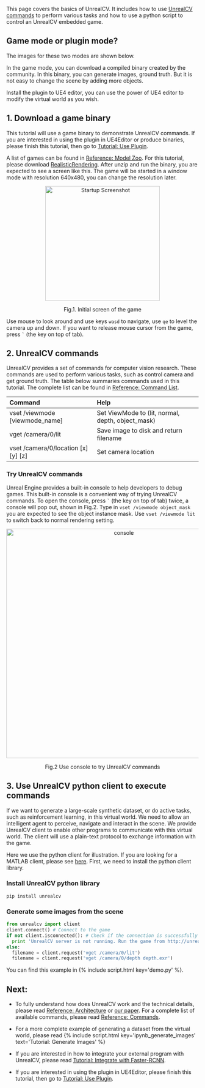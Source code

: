 This page covers the basics of UnrealCV. It includes how to use [UnrealCV commands](/ref/command.md) to perform various tasks and how to use a python script to control an UnrealCV embedded game.

## Game mode or plugin mode?

The images for these two modes are shown below.

In the game mode, you can download a compiled binary created by the community. In this binary, you can generate images, ground truth. But it is not easy to change the scene by adding more objects.

<!-- the virtual world definition from unrealcv paper  -->

Install the plugin to UE4 editor, you can use the power of UE4 editor to modify the virtual world as you wish.

## 1. Download a game binary

This tutorial will use a game binary to demonstrate UnrealCV commands. If you are interested in using the plugin in UE4Editor or produce binaries, please finish this tutorial, then go to [Tutorial: Use Plugin](/plugin/usage.html).

A list of games can be found in [Reference: Model Zoo](/reference/model_zoo.html). For this tutorial, please download [RealisticRendering](/reference/model_zoo.html#realistic_rendering). After unzip and run the binary, you are expected to see a screen like this. The game will be started in a window mode with resolution 640x480, you can change the resolution later.

<center>
  <img alt="Startup Screenshot" src="../../images/rr_init.png" width="300px"/>
  <p>Fig.1. Initial screen of the game</p>
</center>

Use mouse to look around and use keys `wasd` to navigate, use `qe` to level the camera up and down. If you want to release mouse cursor from the game, press <code>&#96;</code> (the key on top of tab).

## 2. UnrealCV commands

UnrealCV provides a set of commands for computer vision research. These commands are used to perform various tasks, such as control camera and get ground truth. The table below summaries commands used in this tutorial. The complete list can be found in [Reference: Command List](/reference/commands.html).

| Command                             | Help                                              |
|:------------------------------------|:--------------------------------------------------|
| vset /viewmode [viewmode_name]      | Set ViewMode to (lit, normal, depth, object_mask) |
| vget /camera/0/lit                  | Save image to disk and return filename            |
| vset /camera/0/location [x] [y] [z] | Set camera location                               |

### Try UnrealCV commands
Unreal Engine provides a built-in console to help developers to debug games. This built-in console is a convenient way of trying UnrealCV commands. To open the console, press
<code>&#96;</code>
(the key on top of tab) twice, a console will pop out, shown in Fig.2. Type in `vset /viewmode object_mask` you are expected to see the object instance mask. Use `vset /viewmode lit` to switch back to normal rendering setting.

<center>
  <img alt="console" src="../../images/console.png" width="600px"/>
  <p>Fig.2 Use console to try UnrealCV commands</p>
</center>


## 3. Use UnrealCV python client to execute commands

If we want to generate a large-scale synthetic dataset, or do active tasks, such as reinforcement learning, in this virtual world. We need to allow an intelligent agent to perceive, navigate and interact in the scene. We provide UnrealCV client to enable other programs to communicate with this virtual world. The client will use a plain-text protocol to exchange information with the game.

Here we use the python client for illustration. If you are looking for a MATLAB client, please see [here](/reference/client.html#matlab). First, we need to install the python client library.

### Install UnrealCV python library
```shell
pip install unrealcv
```

### Generate some images from the scene
```python
from unrealcv import client
client.connect() # Connect to the game
if not client.isconnected(): # Check if the connection is successfully established
  print 'UnrealCV server is not running. Run the game from http://unrealcv.github.io first.'
else:
  filename = client.request('vget /camera/0/lit')
  filename = client.request('vget /camera/0/depth depth.exr')
```
You can find this example in {% include script.html key='demo.py' %}.

## Next:

- To fully understand how does UnrealCV work and the technical details, please read [Reference: Architecture](/reference/architecture.html) or [our paper](http://arxiv.org/abs/1609.01326). For a complete list of available commands, please read [Reference: Commands](/reference/commands.html).

- For a more complete example of generating a dataset from the virtual world, please read {% include script.html key='ipynb_generate_images' text='Tutorial: Generate Images' %}

- If you are interested in how to integrate your external program with UnrealCV, please read [Tutorial: Integrate with Faster-RCNN](/tutorial/faster_rcnn.html).

- If you are interested in using the plugin in UE4Editor, please finish this tutorial, then go to [Tutorial: Use Plugin](/tutorial/plugin.html).
